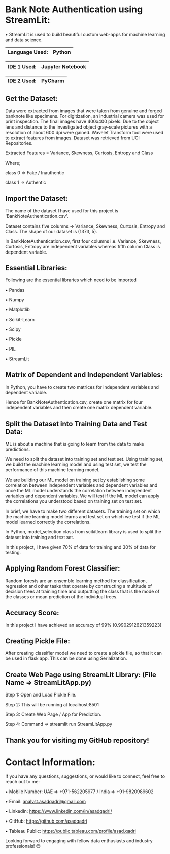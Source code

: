 # Bank Note Authentication using StreamLit:

• StreamLit is used to build beautiful custom web-apps for machine learning and data science.

|Language Used: | Python             |
|---------------|--------------------|

|IDE 1 Used:    | Jupyter Notebook |
|---------------|--------------------|

|IDE 2 Used:    | PyCharm          |
|---------------|--------------------|

## Get the Dataset:

Data were extracted from images that were taken from genuine and forged banknote like specimens. For digitization, an industrial camera was used for print inspection. The final images have 400x400 pixels. Due to the object lens and distance to the investigated object gray-scale pictures with a resolution of about 600 dpi were gained. Wavelet Transform tool were used to extract features from images. Dataset was retrieved from UCI Repositories.

Extracted Features = Variance, Skewness, Curtosis, Entropy and Class

Where;

class 0 => Fake / Inauthentic

class 1 => Authentic

## Import the Dataset:

The name of the dataset I have used for this project is 'BankNoteAuthentication.csv'.

Dataset contains five columns -> Variance, Skewness, Curtosis, Entropy and Class. The shape of our dataset is (1373, 5).

In BankNoteAuthentication.csv, first four columns i.e. Variance, Skewness, Curtosis, Entropy are independent variables whereas fifth column Class is dependent variable.

## Essential Libraries:

Following are the essential libraries which need to be imported

• Pandas

• Numpy

• Matplotlib

• Scikit-Learn

• Scipy

• Pickle

• PIL

• StreamLit

## Matrix of Dependent and Independent Variables:

In Python, you have to create two matrices for independent variables and dependent variable.

Hence for BankNoteAuthentication.csv, create one matrix for four independent variables and then create one matrix dependent variable.

## Split the Dataset into Training Data and Test Data:

ML is about a machine that is going to learn from the data to make predictions.

We need to split the dataset into training set and test set. Using training set, we build the machine learning model and using test set, we test the performance of this machine learning model.

We are building our ML model on training set by establishing some correlation between independent variables and dependent variables and once the ML model understands the correlation between independent variables and dependent variables. We will test if the ML model can apply the correlations you understood based on training set on test set.

In brief, we have to make two different datasets. The training set on which the machine learning model learns and test set on which we test if the ML model learned correctly the correlations.

In Python, model_selection class from scikitlearn library is used to split the dataset into training and test set.

In this project, I have given 70% of data for training and 30% of data for testing.

## Applying Random Forest Classifier:

Random forests are an ensemble learning method for classification, regression and other tasks that operate by constructing a multitude of decision trees at training time and outputting the class that is the mode of the classes or mean prediction of the individual trees.

## Accuracy Score:
In this project I have achieved an accuracy of 99% (0.9902912621359223)

## Creating Pickle File:
After creating classifier model we need to create a pickle file, so that it can be used in flask app. This can be done using Serialization.

## Create Web Page using StreamLit Library: (File Name => StreamLitApp.py)

Step 1: Open and Load Pickle File.

Step 2: This will be running at localhost:8501

Step 3: Create Web Page / App for Prediction.

Step 4: Command => streamlit run StreamLitApp.py

## Thank you for visiting my GitHub repository!

# Contact Information:

If you have any questions, suggestions, or would like to connect, feel free to reach out to me:

• Mobile Number: UAE => +971-562205977 / India => +91-9820989602

• Email: analyst.asadqadri@gmail.com

• LinkedIn: https://www.linkedin.com/in/asadqadri/

• GitHub: https://github.com/asadqadri

• Tableau Public: https://public.tableau.com/profile/asad.qadri

Looking forward to engaging with fellow data enthusiasts and industry professionals! 😊
